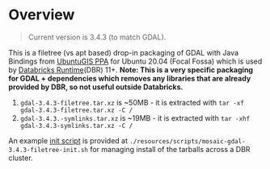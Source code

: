 # Overview

> Current version is 3.4.3 (to match GDAL).

This is a filetree (vs apt based) drop-in packaging of GDAL with Java Bindings from [UbuntuGIS PPA](https://launchpad.net/~ubuntugis/+archive/ubuntu/ubuntugis-unstable) for Ubuntu 20.04 (Focal Fossa) which is used by [Databricks Runtime](https://docs.databricks.com/release-notes/runtime/releases.html)(DBR) 11+.  __Note: This is a very specific packaging for GDAL + dependencies which removes any libraries that are already provided by DBR, so not useful outside Databricks.__

1. `gdal-3.4.3-filetree.tar.xz` is ~50MB - it is extracted with `tar -xf gdal-3.4.3-filetree.tar.xz -C /`
2. `gdal-3.4.3.-symlinks.tar.xz` is ~19MB - it is extracted with `tar -xhf gdal-3.4.3-symlinks.tar.xz -C /`

An example [init script](https://docs.databricks.com/clusters/init-scripts.html) is provided at `./resources/scripts/mosaic-gdal-3.4.3-filetree-init.sh` for managing install of the tarballs across a DBR cluster.